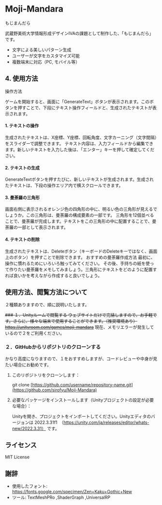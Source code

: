 # Moji-Mandara
もじまんだら


武蔵野美術大学情報形成デザインⅣAの課題として制作した、「もじまんだら」です。
- 文字による美しいパターン生成
- ユーザーが文字をカスタマイズ可能
- 複数端末に対応（PC, モバイル等）

## 4. **使用方法**

操作方法

ゲームを開始すると、画面に「GenerateText」ボタンが表示されます。このボタンを押すことで、下段にテキスト操作フィールドと、生成されたテキストが表示されます。

#### 1. テキストの操作
生成されたテキストは、X座標、Y座標、回転角度、文字カーニング（文字間隔）をスライダーで調整できます。
テキスト内容は、入力フィールドから編集できます。新しいテキストを入力した後は、「エンター」キーを押して確定してください。
#### 2. テキストの生成
GenerateTextボタンを押すたびに、新しいテキストが生成されます。生成されたテキストは、下段の操作エリア内で横スクロールできます。
#### 3. 曼荼羅の三角形
画面右側に表示されるオレンジ色の四角形の中に、明るい色の三角形が見えるでしょうか。この三角形は、曼荼羅の構成要素の一部です。
三角形を12個並べることで、曼荼羅が完成します。テキストをこの三角形の中に配置することで、曼荼羅の一部として表示されます。
#### 4. テキストの削除
生成されたテキストは、Deleteボタン（キーボードのDeleteキーではなく、画面上のボタン）を押すことで削除できます。
おすすめの曼荼羅作成方法
最初に、操作に慣れるためにいろいろ触ってみてください。
その後、手持ちの紙を使って作りたい曼荼羅をメモしてみましょう。三角形にテキストをどのように配置すれば良いかを考えながら作成すると良いでしょう。



## 使用方法、閲覧方法について
２種類ありますので、順に説明いたします。

~~### １．Unityルームで閲覧する
ウェブサイトだけで完結しますので、お手軽です。さらに、様々な端末で使用することができます。（推奨環境あり）
https://unityroom.com/games/moji-mandara~~
現在、メモリエラーが発生しているので２をご利用ください。

### ２．GitHubからリポジトリのクローンする
かなり高度になりますので、１をおすすめしますが、コードレビューや中身が見たい場合にお勧めです。

1. このリポジトリをクローンします：

    git clone [https://github.com/username/repository-name.git](https://github.com/sirofyu/Moji-Mandara)
  
2. 必要なパッケージをインストールします（Unityプロジェクトの設定が必要な場合）：

    Unityを開き、プロジェクトをインポートしてください。Unityエディタのバージョンは
   2022.3.31f1　（https://unity.com/ja/releases/editor/whats-new/2022.3.31）
   です。


## ライセンス
MIT License

## 謝辞
- 使用したフォント: https://fonts.google.com/specimen/Zen+Kaku+Gothic+New
- ツール: TextMeshPRo ,ShaderGraph ,UniversalRP

